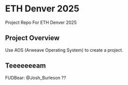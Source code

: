 # ETH Denver 2025
Project Repo For ETH Denver 2025

## Project Overview
Use AOS (Arweave Operating System) to create a project.

## Teeeeeeeam
FUDBear: @Josh_Burleson 
??